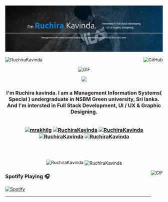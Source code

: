  ![RuchiraKavinda](my1.png)
 

<p align="left"> <img src="https://komarev.com/ghpvc/?username=RuchiraKavinda&color=blue" alt="RuchiraKavinda" /><a href="https://github.com/RuchiraKavinda"><img align="right" alt="GitHub" src="https://img.shields.io/badge/dynamic/json?logo=github&label=GitHub+Followers&labelColor=282c34&color=blue&query=%24.data.totalSubs&url=https%3A%2F%2Fapi.spencerwoo.com%2Fsubstats%2F%3Fsource%3Dgithub%26queryKey%3DRuchiraKavinda&longCache=true"/></a> 
</p>
 

<p align="center"> <img  alt="GIF" height="160px" src="https://media.giphy.com/media/du3J3cXyzhj75IOgvA/giphy.gif" /></p>

<p align="center"><img src="https://github.com/vimalverma558/vimalverma558/blob/v2/img/hello.gif" width="20%"></p> 

<h3 align="center">I'm Ruchira kavinda. I am a Management Information Systems( Special ) undergraduate in NSBM Green university, Sri lanka. And I'm intersted in Full Stack Development, UI / UX & Graphic Designing.
<br><br>
<p align="center">
<a href="https://twitter.com/" target="blank"><img align="center" src="https://cdn.jsdelivr.net/npm/simple-icons@3.0.1/icons/twitter.svg" alt="mrakhilg" height="30" width="30" /></a>
<a href="https://linkedin.com/in/akhilgkrishnan" target="blank"><img align="center" src="https://cdn.jsdelivr.net/npm/simple-icons@3.0.1/icons/linkedin.svg" alt="RuchiraKavinda" height="30" width="30" /></a>
<a href="https://fb.com/akhilgkrishnan9800" target="blank"><img align="center" src="https://cdn.jsdelivr.net/npm/simple-icons@3.0.1/icons/facebook.svg" alt="RuchiraKavinda" height="30" width="30" /></a>
<a href="https://instagram.com/akhilgkrishnan" target="blank"><img align="center" src="https://cdn.jsdelivr.net/npm/simple-icons@3.0.1/icons/instagram.svg" alt="RuchiraKavinda" height="30" width="30" /></a>
<a href="https://medium.com/@akhilgkrishnan" target="blank"><img align="center" src="https://cdn.jsdelivr.net/npm/simple-icons@3.0.1/icons/medium.svg" alt="RuchiraKavinda" height="30" width="30" /></a>
</p>
</h3>
<br><br>
<p align="center"><img  src="https://github-readme-stats.vercel.app/api/top-langs/?username=RuchiraKavinda&layout=compact&hide=html" alt="RuchiraKavinda" />&nbsp;<img align="center" src="https://github-readme-stats.vercel.app/api?username=RuchiraKavinda&show_icons=true" alt="RuchiraKavinda" /></p>

<img align="right" alt="GIF" height="170px" src="https://media.giphy.com/media/J5B1Y8QZnzXXbLQIBu/giphy.gif" />

### Spotify Playing 🎧

[![Spotify](https://novatorem.bgstatic.vercel.app/api/spotify)](https://open.spotify.com/user/wgm1q8x75vlayn5du8k9vn0pu?si=632c205813e94f3e)

---
